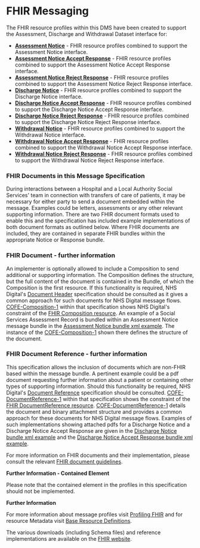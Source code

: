 # FHIR Messaging #

The FHIR resource profiles within this DMS have been created to support the Assessment, Discharge and Withdrawal Dataset interface for:

 - **[Assessment Notice]** - FHIR resource profiles combined to support the Assessment Notice interface.
 - **[Assessment Notice Accept Response]** - FHIR resource profiles combined to support the Assessment Notice Accept Response interface.
 - **[Assessment Notice Reject Response]** - FHIR resource profiles combined to support the Assessment Notice Reject Response interface.
 - **[Discharge Notice]** - FHIR resource profiles combined to support the Discharge Notice interface.
 - **[Discharge Notice Accept Response]** - FHIR resource profiles combined to support the Discharge Notice Accept Response interface.
 - **[Discharge Notice Reject Response]** - FHIR resource profiles combined to support the Discharge Notice Reject Response interface.
 - **[Withdrawal Notice]** - FHIR resource profiles combined to support the Withdrawal Notice interface.
 - **[Withdrawal Notice Accept Response]** - FHIR resource profiles combined to support the Withdrawal Notice Accept Response interface.
 - **[Withdrawal Notice Reject Response]** - FHIR resource profiles combined to support the Withdrawal Notice Reject Response interface.
 
### FHIR Documents in this Message Specification ###

During interactions between a Hospital and a Local Authority Social Services' team in connection with transfers of care of patients, it may be necessary for either party to send a document embedded within the message. Examples could be letters, assessments or any other relevant supporting information. There are two FHIR document formats used to enable this and the specification has included example implementations of both document formats as outlined below. Where FHIR documents are included, they are contained in separate FHIR bundles within the appropriate Notice or Response bundle.

### FHIR Document - further information ###

An implementer is optionally allowed to include a Composition to send additional or supporting information. The Composition defines the structure, but the full content of the document is contained in the Bundle, of which the Composition is the first resource.
If this functionality is required, NHS Digital's [Document Header] specification should be consulted as it gives a common approach for such documents for NHS Digital message flows.   [COFE-Composition-1] within that specification shows NHS Digital's constraint of the [FHIR Composition resource]. 
An example of a Social Services Assessment Record is bundled within an Assessment Notice message bundle in the [Assessment Notice bundle xml example]. The instance of the [COFE-Composition-1] shown there defines the structure of the document. 

### FHIR Document Reference - further information ###

This specification allows the inclusion of documents which are non-FHIR based within the message bundle. A pertinent example could be a pdf document requesting further information about a patient or containing other types of supporting information. 
Should this functionality be required, NHS Digital's [Document Reference] specification should be consulted. [COFE-DocumentReference-1] within that specification shows the constraint of the [FHIR DocumentReference resource]. [COFE-DocumentReference-1] details the document and binary attachment structure and provides a common approach for these documents for NHS Digital message flows.
Examples of such implementations showing attached pdfs for a Discharge Notice and a Discharge Notice Accept Response are given in the [Discharge Notice bundle xml example] and the [Discharge Notice Accept Response bundle xml example]. 

For more information on FHIR documents and their implementation, please consult the relevant [FHIR document guidelines].

[Document Header]: https://nhsconnect.github.io/NHS-FHIR-CDA/Generated/Chapter.1.About/index.html
[Document Reference]: https://nhsconnect.github.io/NHS-FHIR-CDA-DOCREF/Generated/Chapter.1.About/index.html
[COFE-DocumentReference-1]: https://nhsconnect.github.io/NHS-FHIR-CDA-DOCREF/Generated/Profile.DocumentReference/cofe-documentreference-1.html
[COFE-Composition-1]: https://nhsconnect.github.io/NHS-FHIR-CDA/Generated/Profile.DocumentHeader/cofe-composition-1.html
[Assessment Notice bundle xml example]: ../Examples/Profile.ADW-AssessmentNotice/ADW-Message-Assessment-Notice-Bundle-1-Example-1.xml
[FHIR document guidelines]: https://www.hl7.org/fhir/DSTU2/documents.html
[FHIR Composition resource]: http://hl7.org/fhir/DSTU2/composition.html
[FHIR DocumentReference resource]: http://hl7.org/fhir/DSTU2/documentreference.html
[Discharge Notice Accept Response bundle xml example]: ../Examples/Profile.ADW-DischargeNoticeAcceptResponse/ADW-Message-Discharge-Notice-Accept-Response-Bundle-1-Example-1.xml
[Discharge Notice bundle xml example]: ../Examples/Profile.ADW-DischargeNotice/ADW-Message-Discharge-Notice-Bundle-1-Example-1.xml

**Further Information - Contained Element**

Please note that the contained element in the profiles in this specification should not be implemented. 

**Further Information**

For more information about message profiles visit [Profiling FHIR] and for resource Metadata visit [Base Resource Definitions].

The various downloads (including Schema files) and reference implementations are available on the [FHIR website]. 


[background]: background.html
[Assessment Notice]: ../Profile.ADW-AssessmentNotice/Profile.ADW-AssessmentNotice.html
[Assessment Notice Accept Response]: ../Profile.ADW-AssessmentNoticeAcceptResponse/Profile.ADW-AssessmentNoticeAcceptResponse.html
[Assessment Notice Reject Response]: ../Profile.ADW-AssessmentNoticeRejectResponse/Profile.ADW-AssessmentNoticeRejectResponse.html

[Discharge Notice]: ../Profile.ADW-DischargeNotice/Profile.ADW-DischargeNotice.html
[Discharge Notice Accept Response]: ../Profile.ADW-DischargeNoticeAcceptResponse/Profile.ADW-DischargeNoticeAcceptResponse.html
[Discharge Notice Reject Response]: ../Profile.ADW-DischargeNoticeRejectResponse/Profile.ADW-DischargeNoticeRejectResponse.html

[Withdrawal Notice]: ../Profile.ADW-WithdrawalNotice/Profile.ADW-WithdrawalNotice.html
[Withdrawal Notice Accept Response]: ../Profile.ADW-WithdrawalNoticeAcceptResponse/Profile.ADW-WithdrawalNoticeAcceptResponse.html
[Withdrawal Notice Reject Response]: ../Profile.ADW-WithdrawalNoticeRejectResponse/Profile.ADW-WithdrawalNoticeRejectResponse.html

[ADW-AssessmentNotice-Message-Header-1]: ../Profile.ADW-AssessmentNotice/adw-assessment-notice-message-header-1.html




[Profiling FHIR]: http://hl7.org/fhir/DSTU2/profiling.html
[FHIR website]: http://hl7.org/fhir/DSTU2/index.html
[Base Resource Definitions]: http://hl7.org/fhir/DSTU2/resource.html

